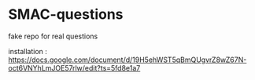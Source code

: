 # SMAC-questions
fake repo for real questions


installation :
https://docs.google.com/document/d/19H5ehWST5qBmQUgvrZ8wZ67N-oct6VNYhLmJOE57rlw/edit?ts=5fd8e1a7
